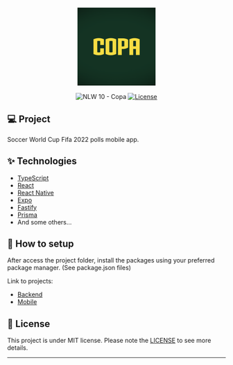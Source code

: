 <p align="center">
  <img alt="Bolão Copa" src="./mobile/assets/icon.png" width="180" />
</p>

<p align="center">
  <img src="https://img.shields.io/static/v1?label=NLW&message=10&color=F7DD43&labelColor=202024" alt="NLW 10 - Copa" />
  <a href="LICENSE"><img  src="https://img.shields.io/static/v1?label=License&message=MIT&color=F7DD43&labelColor=202024" alt="License"></a>
</p>

## 💻 Project

Soccer World Cup Fifa 2022 polls mobile app. 

## ✨ Technologies

- [TypeScript](https://www.typescriptlang.org/)
- [React](https://reactjs.org/)
- [React Native](https://reactnative.dev/)
- [Expo](https://expo.dev/)
- [Fastify](https://www.fastify.io/)
- [Prisma](https://www.prisma.io/)
- And some others…

## 🚀 How to setup

After access the project folder, install the packages using your preferred package manager. (See package.json files)

Link to projects:

- [Backend](./server/README.md)
- [Mobile](./mobile/README.md)

## 📝 License

This project is under MIT license. Please note the [LICENSE](LICENSE) to see more details.

---

